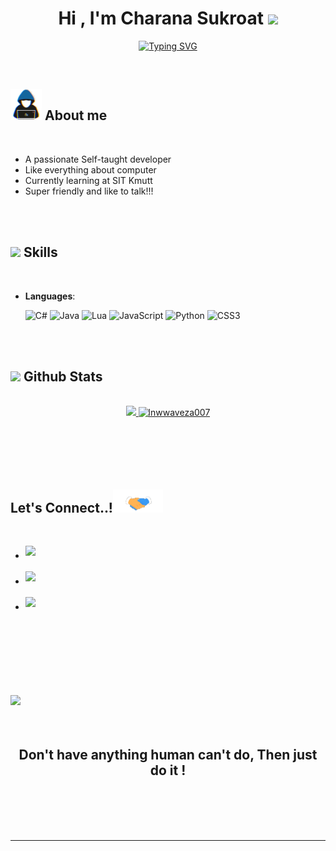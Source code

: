 
<h1 align="center"><b>Hi , I'm Charana Sukroat </b><img src="https://media.giphy.com/media/hvRJCLFzcasrR4ia7z/giphy.gif" width="35"></h1>

<p align="center">
<a href="https://git.io/typing-svg"><img src="https://readme-typing-svg.herokuapp.com?font=Fira+Code&size=26&pause=1000&center=true&vCenter=true&width=600&height=100&separator=%3D&lines=SIT+Kmutt+Student%3DCode(Life);%3DTry+my+best+in+every+works%3DSuper+friendly+%3C3" alt="Typing SVG" /></a>
</p>


<br>



	
## <picture><img src = "https://github.com/0xAbdulKhalid/0xAbdulKhalid/raw/main/assets/mdImages/about_me.gif" width = 50px></picture> **About me**

<br>

- A passionate Self-taught developer
- Like everything about computer
- Currently learning at SIT Kmutt
- Super friendly and like to talk!!!

<br><br>

## <img src="https://media2.giphy.com/media/QssGEmpkyEOhBCb7e1/giphy.gif?cid=ecf05e47a0n3gi1bfqntqmob8g9aid1oyj2wr3ds3mg700bl&rid=giphy.gif" width ="25"><b> Skills</b>
<br>

<p align="center">

- **Languages**:
    
    ![C#](https://img.shields.io/badge/c%23-%23239120.svg?style=for-the-badge&logo=c-sharp&logoColor=white)
    ![Java](https://img.shields.io/badge/java-%23ED8B00.svg?style=for-the-badge&logo=openjdk&logoColor=white)
    ![Lua](https://img.shields.io/badge/lua-%232C2D72.svg?style=for-the-badge&logo=lua&logoColor=white)
    ![JavaScript](https://img.shields.io/badge/javascript-%23323330.svg?style=for-the-badge&logo=javascript&logoColor=%23F7DF1E)
    ![Python](https://img.shields.io/badge/python-3670A0?style=for-the-badge&logo=python&logoColor=ffdd54)
    ![CSS3](https://img.shields.io/badge/css3-%231572B6.svg?style=for-the-badge&logo=css3&logoColor=white)
</p>
<br>

<br>


## <img src="https://media.giphy.com/media/iY8CRBdQXODJSCERIr/giphy.gif" width="35"><b> Github Stats </b>
<br>

<div align="center">

<a href="https://github.com/lnwwaveza007/">
  <img src="https://github-readme-stats.vercel.app/api?username=lnwwaveza007&include_all_commits=true&count_private=true&show_icons=true&line_height=20&title_color=7A7ADB&icon_color=2234AE&text_color=D3D3D3&bg_color=0,000000,130F40" width="450"/>
  <img src="https://github-readme-stats.vercel.app/api/top-langs?username=lnwwaveza007&show_icons=true&locale=en&layout=compact&line_height=20&title_color=7A7ADB&icon_color=2234AE&text_color=D3D3D3&bg_color=0,000000,130F40" width="375"  alt="lnwwaveza007"/>

</a>
</div>

<br>
<br>
<br>

<br>
<br>

## <b> Let's Connect..!</b><img src="https://github.com/0xAbdulKhalid/0xAbdulKhalid/raw/main/assets/mdImages/handshake.gif" width ="80">
<br>
<div align='left'>

<ul>

<li>
<a href="mailto:warvzaza951@gmail.com" target="_blank">
<img src="https://img.shields.io/badge/gmail:  warvzaza951@gmail.com-%23EA4335.svg?style=for-the-badge&logo=gmail&logoColor=white" t=mail style="margin-bottom: 5px;" />
</a>
</li>

<br>
<li>
<a href="discord:Lnwwaveza007" target="_blank">
<img src="https://img.shields.io/badge/Discord:  Lnwwaveza007-%235865F2.svg?style=for-the-badge&logo=Discord&logoColor=white" t=discord style="margin-bottom: 5px;" />
</a>
</li>
  
<br>
<li>
<a href="facebook:จรณะ สุขโรจน์" target="_blank">
<img src="https://img.shields.io/badge/Facebook:  จรณะ สุขโรจน์-%231877F2.svg?style=for-the-badge&logo=facebook&logoColor=white" t=facebook style="margin-bottom: 5px;" />
</a>
</li>
	
</ul>
</div>

<br>
<br>
<br>
<br>
<br>
<br>
<br>
<img src="https://user-images.githubusercontent.com/73097560/115834477-dbab4500-a447-11eb-908a-139a6edaec5c.gif">
<br>
<br>
<br>

<div align='center'>

## <b>Don't have anything human can't do, Then just do it !</b>

</div>
<br>
<br>
<br>
<br>

---

<br>

